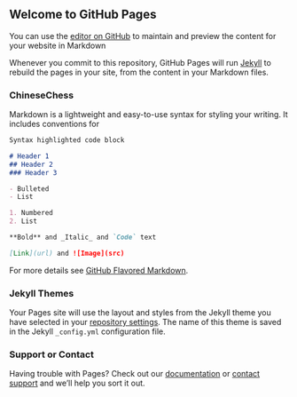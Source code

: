 ## Welcome to GitHub Pages

You can use the [editor on GitHub](https://github.com/zxl929496/zxl929496.github.io/edit/master/index.md) to maintain and preview the content for your website in Markdown 

Whenever you commit to this repository, GitHub Pages will run [Jekyll](https://jekyllrb.com/) to rebuild the pages in your site, from the content in your Markdown files.

### ChineseChess

Markdown is a lightweight and easy-to-use syntax for styling your writing. It includes conventions for

```markdown
Syntax highlighted code block

# Header 1
## Header 2
### Header 3

- Bulleted
- List

1. Numbered
2. List

**Bold** and _Italic_ and `Code` text

[Link](url) and ![Image](src)
```

For more details see [GitHub Flavored Markdown](https://guides.github.com/features/mastering-markdown/).

### Jekyll Themes

Your Pages site will use the layout and styles from the Jekyll theme you have selected in your [repository settings](https://github.com/zxl929496/zxl929496.github.io/settings). The name of this theme is saved in the Jekyll `_config.yml` configuration file.

### Support or Contact

Having trouble with Pages? Check out our [documentation](https://help.github.com/categories/github-pages-basics/) or [contact support](https://github.com/contact) and we’ll help you sort it out.
